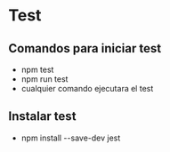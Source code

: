 # Test 

## Comandos para iniciar test

- npm test
- npm run test
- cualquier comando ejecutara el test

## Instalar test


- npm install --save-dev jest